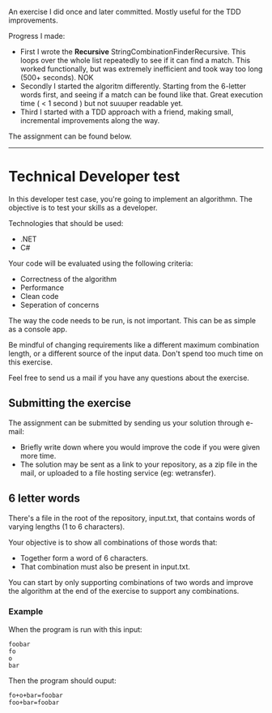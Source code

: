 An exercise I did once and later committed. Mostly useful for the TDD improvements. 

Progress I made:
- First I wrote the **Recursive** StringCombinationFinderRecursive. 
    This loops over the whole list repeatedly to see if it can find a match. This worked functionally, but was extremely inefficient and took way too long (500+ seconds). NOK
- Secondly I started the algoritm differently. Starting from the 6-letter words first, and seeing if a match can be found like that. Great execution time ( < 1 second ) but not suuuper readable yet. 
- Third I started with a TDD approach with a friend, making small, incremental improvements along the way. 

The assignment can be found below. 

----

# Technical Developer test

In this developer test case, you're going to implement an algorithmn. The objective is to test your skills as a developer.

Technologies that should be used:

- .NET
- C#

Your code will be evaluated using the following criteria:

- Correctness of the algorithm
- Performance
- Clean code
- Seperation of concerns

The way the code needs to be run, is not important. This can be as simple as a console app.

Be mindful of changing requirements like a different maximum combination length, or a different source of the input data. Don't spend too much time on this exercise. 

Feel free to send us a mail if you have any questions about the exercise.

## Submitting the exercise

The assignment can be submitted by sending us your solution through e-mail: 

- Briefly write down where you would improve the code if you were given more time.
- The solution may be sent as a link to your repository, as a zip file in the mail, or uploaded to a file hosting service (eg: wetransfer).

## 6 letter words

There's a file in the root of the repository, input.txt, that contains words of varying lengths (1 to 6 characters).

Your objective is to show all combinations of those words that:

- Together form a word of 6 characters.
- That combination must also be present in input.txt.

You can start by only supporting combinations of two words and improve the algorithm at the end of the exercise to support any combinations.


### Example

When the program is run with this input:
```
foobar
fo
o
bar
```

Then the program should ouput:
```
fo+o+bar=foobar
foo+bar=foobar


```
